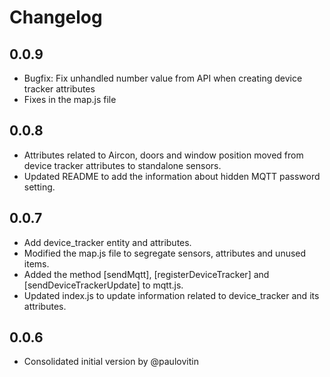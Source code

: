 # Changelog

## 0.0.9
- Bugfix: Fix unhandled number value from API when creating device tracker attributes
- Fixes in the map.js file

## 0.0.8
- Attributes related to Aircon, doors and window position moved from device tracker attributes to standalone sensors.
- Updated README to add the information about hidden MQTT password setting.

## 0.0.7
- Add device_tracker entity and attributes.
- Modified the map.js file to segregate sensors, attributes and unused items.
- Added the method [sendMqtt], [registerDeviceTracker] and [sendDeviceTrackerUpdate] to mqtt.js.
- Updated index.js to update information related to device_tracker and its attributes.

## 0.0.6
- Consolidated initial version by @paulovitin